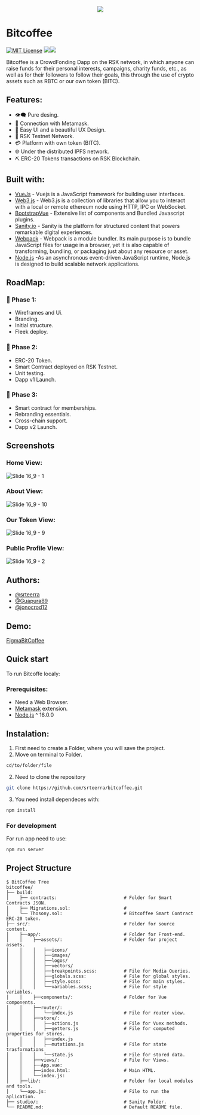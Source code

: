 <div align="center">
<img src="https://user-images.githubusercontent.com/74383100/192911380-fee6c85a-d1a8-44e0-936e-69243b1357f2.gif" />
</div>

# Bitcoffee

[![MIT License](https://img.shields.io/badge/License-MIT-green.svg)](https://choosealicense.com/licenses/mit/)
![](https://img.shields.io/github/stars/srteerra/bitcoffee)![](https://img.shields.io/github/forks/srteerra/bitcoffee)

Bitcoffee is a CrowdFonding Dapp on the RSK network, in which anyone can raise funds for their personal interests, campaigns, charity funds, etc., as well as for their followers to follow their goals, this through the use of crypto assets such as RBTC or our own token (BITC).


## Features:

- 👁‍🗨 Pure desing.
- 🦊 Connection with Metamask.
- 📱 Easy UI and a beautiful UX Design.
- 📡 RSK Testnet Network.
- 💳 Platform with own token (BITC).
- 🌐 Under the distributed IPFS network.
- ⛏ ERC-20 Tokens transactions on RSK Blockchain.


 
 
 
 ## Built with:

- [VueJs](https://vuejs.org/) - Vuejs is a JavaScript framework for building user interfaces.
- [Web3.js](https://web3js.readthedocs.io/en/v1.8.0/) - Web3.js is a collection of libraries that allow you to interact with a local or remote ethereum node using HTTP, IPC or WebSocket.
- [BootstrapVue](https://bootstrap-vue.org/) - Extensive list of components and  Bundled Javascript plugins.
- [Sanity.io](https://www.sanity.io/) - Sanity is the platform for structured content that powers remarkable digital experiences.
- [Webpack](https://webpack.js.org/) - Webpack is a module bundler. Its main purpose is to bundle JavaScript files for usage in a browser, yet it is also capable of transforming, bundling, or packaging just about any resource or asset.
-  [Node.js](https://nodejs.org/es/) -As an asynchronous event-driven JavaScript runtime, Node.js is designed to build scalable network applications.

## RoadMap:
### 🚩 Phase 1:
- Wireframes and Ui.
- Branding.
- Initial structure.
- Fleek deploy.

### 🚀 Phase 2:
- ERC-20 Token.
- Smart Contract deployed on RSK Testnet.
- Unit testing.
- Dapp v1 Launch.

### 🏁 Phase 3:
- Smart contract for memberships.
- Rebranding essentials.
- Cross-chain support.
- Dapp v2 Launch.

## Screenshots
### Home View:
![Slide 16_9 - 1](https://user-images.githubusercontent.com/74383100/192910250-2ffe2b4c-9f20-42db-9754-75288642c0a6.png)
### About View:
![Slide 16_9 - 10](https://user-images.githubusercontent.com/74383100/192911037-99ecd64d-1f47-487a-b5d8-0551516d0e3c.png)
### Our Token View:
![Slide 16_9 - 9](https://user-images.githubusercontent.com/74383100/192911090-927e92ff-3d8b-453b-be1e-4775e61ab2d9.png)
### Public Profile View:
![Slide 16_9 - 2](https://user-images.githubusercontent.com/74383100/192911120-e5eeef0e-8a5c-4607-b59e-ee9eee16f7ba.png)

## Authors:

- [@srteerra](https://www.github.com/srteerra)
- [@Guapura89](https://www.github.com/Guapura89)
- [@jonocrod12](https://github.com/jonocrod12)

## Demo:
[FigmaBitCoffee](https://www.figma.com/embed?embed_host=share&url=https%3A%2F%2Fwww.figma.com%2Ffile%2F5GghfAuXAy1BLI8FNXynOD%2FBitcoffee%3Fnode-id%3D0%253A1 "@embed")

## Quick start
To run Bitcoffe localy:
### Prerequisites: 
 - Need a Web Browser.
 - [Metamask](https://metamask.io/) extension.
 - [Node.js](https://nodejs.org/es/) ^ 16.0.0 

## Instalation:
1. First need to create a Folder, where you will save the project.  
3. Move on terminal to Folder.
```bash
cd/to/folder/file
```
2. Need to clone the repository
```bash
git clone https://github.com/srteerra/bitcoffee.git
```
3. You need install dependeces with:
```bash
npm install
```
### For development
For run app need to use:
```bash
npm run server
```

## Project Structure

    $ BitCoffee Tree
    bitcoffee/
    ├── build:
    │    ├── contracts:                         # Folder for Smart Contracts JSON.
    │    ├── Migrations.sol:                    # 
    │    └── Thosony.sol:                       # Bitcoffee Smart Contract ERC-20 token.
    ├── src/:                                   # Folder for source content.
    │    ├──app/:                               # Folder for Front-end.
    │    │    ├──assets/:                       # Folder for project assets.
    │    │    │   ├──icons/                  
    │    │    │   ├──images/                 
    │    │    │   ├──logos/               
    │    │    │   ├──vectors/                
    │    │    │   ├──breakpoints.scss:          # File for Media Queries.
    │    │    │   ├──globals.scss:              # File for global styles.
    │    │    │   ├──style.scss:                # File for main styles.
    │    │    │   └──variables.scss;            # File for style variables.
    │    │    ├──components/:                   # Folder for Vue components.
    │    │    ├──router/:    
    │    │    │   └──index.js                   # File for router view.
    │    │    ├──store/:                        
    │    │    │   ├──actions.js                 # File for Vuex methods. 
    │    │    │   ├──getters.js                 # File for computed properties for stores.
    │    │    │   ├──index.js                   
    │    │    │   ├──mutations.js               # File for state trasformations
    │    │    │   └──state.js                   # File for stored data.
    │    │    ├──views/:                        # File for Views.
    │    │    ├──App.vue:                       
    │    │    ├──index.html:                    # Main HTML.
    │    │    └──index.js:                      
    │    ├──lib/:                               # Folder for local modules and tools.
    │    └──app.js:                             # File to run the aplication. 
    ├── studio/:                                # Sanity Folder.
    └── README.md:                              # Default README file.

